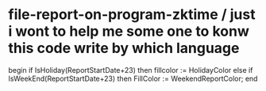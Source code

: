 # file-report-on-program-zktime / just i wont to help me some one to konw this code write by which language
begin   if IsHoliday(ReportStartDate+23) then     fillcolor := HolidayColor   else if IsWeekEnd(ReportStartDate+23) then     FillColor := WeekendReportColor;  end
